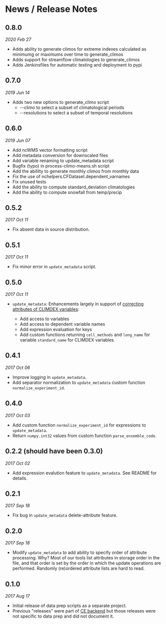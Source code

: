 # News / Release Notes

## 0.8.0
*2020 Feb 27*

* Adds ability to generate climos for extreme indexes calculated as minimumg or maximums over time to generate_climos
* Adds support for streamflow climatologies to generate_climos
* Adds Jenkinsfiles for automatic testing and deployment to pypi

## 0.7.0

*2019 Jun 14*

* Adds two new options to generate_climo script
  * --climo to select a subset of climatological periods
  * --resolutions to select a subset of temporal resolutions

## 0.6.0

*2019 Jun 07*

* Add ncWMS vector formatting script
* Add metadata conversion for downscaled files
* Add variable renaming to update_metadata script
* Bugfix (typo) in process-climo-means.sh script
* Add the abililty to generate monthly climos from monthly data
* Fix the use of nchelpers.CFDataset.dependent_varnames
* Fix unused tests
* Add the ability to compute standard_deviation climatologies
* Add the ability to compute snowfall from temp/precip

## 0.5.2

*2017 Oct 11*

* Fix absent data in source distribution.

## 0.5.1

*2017 Oct 11*

* Fix minor error in ``update_metadata`` script.

## 0.5.0

*2017 Oct 11*

* ``update_metadata``: Enhancements largely in support of 
[correcting attributes of CLIMDEX variables](https://github.com/pacificclimate/climate-explorer-data-prep/issues/31):

  * Add access to variables
  * Add access to dependent variable names
  * Add expression evaluation for keys
  * Add custom functions returning ``cell_methods`` and ``long_name`` for variable ``standard_name``
  for CLIMDEX variables

## 0.4.1

*2017 Oct 06*

* Improve logging in `update_metadata`.
* Add separator normalization to `update_metadata` custom function `normalize_experiment_id`.

## 0.4.0

*2017 Oct 03*

* Add custom function `normalize_experiment_id` for expressions to `update_metadata`.
* Return `numpy.int32` values from custom function `parse_ensemble_code`.

## 0.2.2 (should have been 0.3.0)

*2017 Oct 02*

* Add expression evalution feature to `update_metadata`. See README for details.

## 0.2.1

*2017 Sep 18*

* Fix bug in `update_metadata` delete-attribute feature.

## 0.2.0

*2017 Sep 18*

* Modify `update_metadata` to add ability to specify order of attribute processing. Why? 
  Most of our tools list attributes in storage order in the file, and that order is set by the order 
  in which the update operations are performed. Randomly (re)ordered attribute lists are hard to read.

## 0.1.0

*2017 Aug 17*

* Initial release of data prep scripts as a separate project.
* Previous "releases" were part of [CE backend](https://github.com/pacificclimate/climate-explorer-backend)
  but those releases were not specific to data prep and did not document it.
